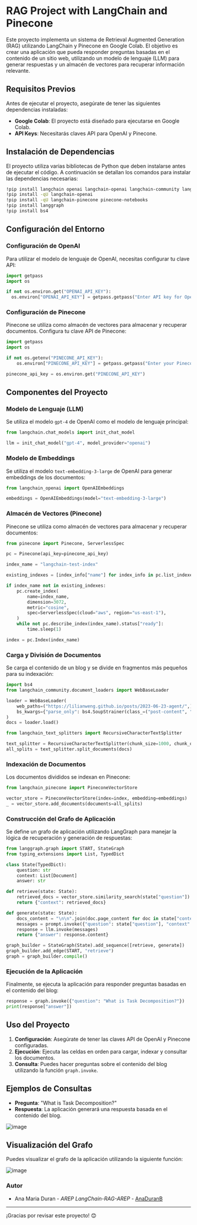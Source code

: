 # RAG Project with LangChain and Pinecone

Este proyecto implementa un sistema de Retrieval Augmented Generation (RAG) utilizando LangChain y Pinecone en Google Colab. El objetivo es crear una aplicación que pueda responder preguntas basadas en el contenido de un sitio web, utilizando un modelo de lenguaje (LLM) para generar respuestas y un almacén de vectores para recuperar información relevante.

## Requisitos Previos

Antes de ejecutar el proyecto, asegúrate de tener las siguientes dependencias instaladas:

- **Google Colab**: El proyecto está diseñado para ejecutarse en Google Colab.
- **API Keys**: Necesitarás claves API para OpenAI y Pinecone.

## Instalación de Dependencias

El proyecto utiliza varias bibliotecas de Python que deben instalarse antes de ejecutar el código. A continuación se detallan los comandos para instalar las dependencias necesarias:

```bash
!pip install langchain openai langchain-openai langchain-community langchain-text-splitters langchainhub pinecone-client
!pip install -qU langchain-openai
!pip install -qU langchain-pinecone pinecone-notebooks
!pip install langgraph
!pip install bs4
```

## Configuración del Entorno

### Configuración de OpenAI

Para utilizar el modelo de lenguaje de OpenAI, necesitas configurar tu clave API:

```python
import getpass
import os

if not os.environ.get("OPENAI_API_KEY"):
  os.environ["OPENAI_API_KEY"] = getpass.getpass("Enter API key for OpenAI: ")
```

### Configuración de Pinecone

Pinecone se utiliza como almacén de vectores para almacenar y recuperar documentos. Configura tu clave API de Pinecone:

```python
import getpass
import os

if not os.getenv("PINECONE_API_KEY"):
    os.environ["PINECONE_API_KEY"] = getpass.getpass("Enter your Pinecone API key: ")

pinecone_api_key = os.environ.get("PINECONE_API_KEY")
```

## Componentes del Proyecto

### Modelo de Lenguaje (LLM)

Se utiliza el modelo `gpt-4` de OpenAI como el modelo de lenguaje principal:

```python
from langchain.chat_models import init_chat_model

llm = init_chat_model("gpt-4", model_provider="openai")
```

### Modelo de Embeddings

Se utiliza el modelo `text-embedding-3-large` de OpenAI para generar embeddings de los documentos:

```python
from langchain_openai import OpenAIEmbeddings

embeddings = OpenAIEmbeddings(model="text-embedding-3-large")
```

### Almacén de Vectores (Pinecone)

Pinecone se utiliza como almacén de vectores para almacenar y recuperar documentos:

```python
from pinecone import Pinecone, ServerlessSpec

pc = Pinecone(api_key=pinecone_api_key)

index_name = "langchain-test-index"

existing_indexes = [index_info["name"] for index_info in pc.list_indexes()]

if index_name not in existing_indexes:
    pc.create_index(
        name=index_name,
        dimension=3072,
        metric="cosine",
        spec=ServerlessSpec(cloud="aws", region="us-east-1"),
    )
    while not pc.describe_index(index_name).status["ready"]:
        time.sleep(1)

index = pc.Index(index_name)
```

### Carga y División de Documentos

Se carga el contenido de un blog y se divide en fragmentos más pequeños para su indexación:

```python
import bs4
from langchain_community.document_loaders import WebBaseLoader

loader = WebBaseLoader(
    web_paths=("https://lilianweng.github.io/posts/2023-06-23-agent/",),
    bs_kwargs={"parse_only": bs4.SoupStrainer(class_=("post-content", "post-title", "post-header"))},
)
docs = loader.load()

from langchain_text_splitters import RecursiveCharacterTextSplitter

text_splitter = RecursiveCharacterTextSplitter(chunk_size=1000, chunk_overlap=200)
all_splits = text_splitter.split_documents(docs)
```

### Indexación de Documentos

Los documentos divididos se indexan en Pinecone:

```python
from langchain_pinecone import PineconeVectorStore

vector_store = PineconeVectorStore(index=index, embedding=embeddings)
_ = vector_store.add_documents(documents=all_splits)
```

### Construcción del Grafo de Aplicación

Se define un grafo de aplicación utilizando LangGraph para manejar la lógica de recuperación y generación de respuestas:

```python
from langgraph.graph import START, StateGraph
from typing_extensions import List, TypedDict

class State(TypedDict):
    question: str
    context: List[Document]
    answer: str

def retrieve(state: State):
    retrieved_docs = vector_store.similarity_search(state["question"])
    return {"context": retrieved_docs}

def generate(state: State):
    docs_content = "\n\n".join(doc.page_content for doc in state["context"])
    messages = prompt.invoke({"question": state["question"], "context": docs_content})
    response = llm.invoke(messages)
    return {"answer": response.content}

graph_builder = StateGraph(State).add_sequence([retrieve, generate])
graph_builder.add_edge(START, "retrieve")
graph = graph_builder.compile()
```

### Ejecución de la Aplicación

Finalmente, se ejecuta la aplicación para responder preguntas basadas en el contenido del blog:

```python
response = graph.invoke({"question": "What is Task Decomposition?"})
print(response["answer"])
```

## Uso del Proyecto

1. **Configuración**: Asegúrate de tener las claves API de OpenAI y Pinecone configuradas.
2. **Ejecución**: Ejecuta las celdas en orden para cargar, indexar y consultar los documentos.
3. **Consulta**: Puedes hacer preguntas sobre el contenido del blog utilizando la función `graph.invoke`.

## Ejemplos de Consultas

- **Pregunta**: "What is Task Decomposition?"
- **Respuesta**: La aplicación generará una respuesta basada en el contenido del blog.

![image](https://github.com/user-attachments/assets/b2f78784-46f3-43a5-a399-b6d594c636ee)


## Visualización del Grafo

Puedes visualizar el grafo de la aplicación utilizando la siguiente función:

![image](https://github.com/user-attachments/assets/03c3f940-d82d-448f-a685-2a5ad092e8f7)

### **Autor**

- Ana Maria Duran - *AREP* *LangChain-RAG-AREP* - [AnaDuranB](https://github.com/AnaDuranB)

---
¡Gracias por revisar este proyecto! 😊
